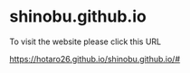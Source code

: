 # shinobu.github.io
To visit the website please click this URL  

https://hotaro26.github.io/shinobu.github.io/#
